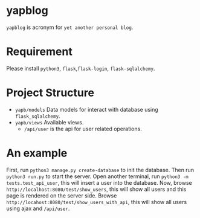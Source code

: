# yapblog

`yapblog` is acronym for `yet another personal blog`.

# Requirement

Please install `python3`, `flask`,`flask-login`, `flask-sqlalchemy`.

# Project Structure

+ `yapb/models`
  Data models for interact with database using `flask_sqlalchemy`.
+ `yapb/views`
  Available views.
  + `/api/user` is the api for user related operations.

# An example

First, run `python3 manage.py create-database` to init the database. Then run `python3 run.py` to start the server. Open another terminal, run `python3 -m tests.test_api_user`, this will insert a user into the database. Now, browse `http://localhost:8080/test/show_users`, this will show all users and this page is rendered on the server side. Browse `http://locahost:8080/test/show_users_with_api`, this will show all users using ajax and `/api/user`.
